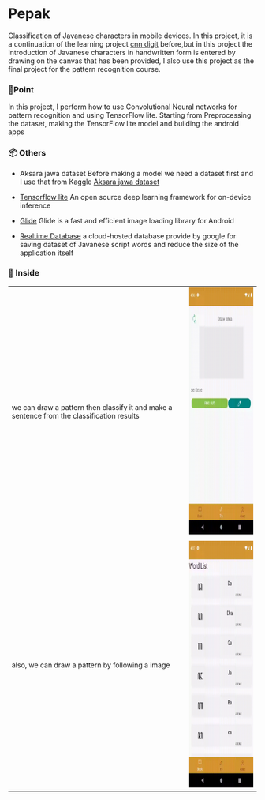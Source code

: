 
#  Pepak

Classification of Javanese characters in mobile devices. In this project, it is a continuation of the learning project [cnn digit](https://github.com/Alstonargodi/CNN-digit-tkinter) before,but in this project the introduction of Javanese characters in handwritten form is entered by drawing on the canvas that has been provided, I also use this project as the final project for the pattern recognition course.

### 🎯Point
In this project, I perform how to use Convolutional Neural networks for pattern recognition and using TensorFlow lite. Starting from Preprocessing the dataset, making the TensorFlow lite model and building the android apps

### 📦 Others 
- Aksara jawa  dataset
Before making a model we need a dataset first and I use that from Kaggle  [Aksara jawa dataset](https://www.kaggle.com/phiard/aksara-jawa)

 - [Tensorflow lite](https://www.tensorflow.org/lite)
An open source deep learning framework for on-device inference

 - [Glide](https://bumptech.github.io/glide/)
Glide is a fast and efficient image loading library for Android 

- [Realtime Database](https://firebase.google.com/docs/database)
a cloud-hosted database provide by google for saving  dataset of Javanese script words and reduce the size of the application itself

###  📱  Inside

|  |  |
|--|--|
| we can draw a pattern then classify it and make a sentence from the classification results | <img src="https://github.com/Alstonargodi/pepak/blob/Apps/drawfinal.gif" width="250" height="500"/>
|  |  |
| also, we can draw a pattern by following a image | <img src="https://github.com/Alstonargodi/pepak/blob/Apps/predicttest.gif" width="250" height="500"/>

